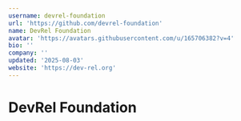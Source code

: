 ```yaml
---
username: devrel-foundation
url: 'https://github.com/devrel-foundation'
name: DevRel Foundation
avatar: 'https://avatars.githubusercontent.com/u/165706382?v=4'
bio: ''
company: ''
updated: '2025-08-03'
website: 'https://dev-rel.org'
---
```


# DevRel Foundation


